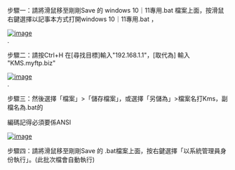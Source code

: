 步驟一：請將滑鼠移至剛剛Save 的 windows 10｜11專用.bat 檔案上面，按滑鼠右鍵選擇以記事本方式打開windows 10｜11專用.bat ，

<a href="https://ibb.co/dm0Lx3j"><img src="https://i.ibb.co/VpDfMvT/image.png" alt="image" border="0"></a><br />.




步驟二：請按Ctrl+H 在[尋找目標]輸入"192.168.1.1"，[取代為] 輸入 "KMS.myftp.biz"

<a href="https://ibb.co/dm0Lx3j"><img src="https://i.ibb.co/Wg9b2nc/image.png" alt="image" border="0"></a><br />.




步驟三：然後選擇「檔案」>「儲存檔案」，或選擇「另儲為」>檔案名打Kms，副檔名為.bat的

編碼記得必須要係ANSI

<a href="https://ibb.co/dm0Lx3j"><img src="https://i.ibb.co/hYRZwnL/image.jpg" alt="image" border="0"></a><br />

步驟四：請將滑鼠移至剛剛Save 的 .bat檔案上面，按右鍵選擇「以系統管理員身份執行」。(此批次檔會自動執行)



